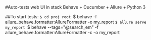 #Auto-tests web UI in stack Behave + Cucumber + Allure + Python 3

##To start tests:
`$ cd proj root
`$ behave -f allure_behave.formatter:AllureFormatter -o my_report
`$ allure serve my_report
`$ behave --tags="@search_em" -f allure_behave.formatter:AllureFormatter -c -o my_report